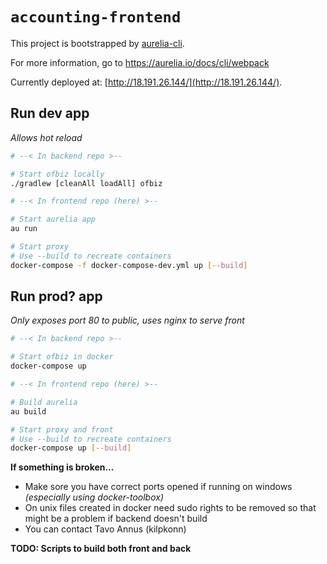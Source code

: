 # `accounting-frontend`

This project is bootstrapped by [aurelia-cli](https://github.com/aurelia/cli).

For more information, go to https://aurelia.io/docs/cli/webpack

Currently deployed at: [http://18.191.26.144/](http://18.191.26.144/).

## Run dev app
_Allows hot reload_
```bash
# --< In backend repo >--

# Start ofbiz locally
./gradlew [cleanAll loadAll] ofbiz

# --< In frontend repo (here) >--

# Start aurelia app
au run

# Start proxy
# Use --build to recreate containers
docker-compose -f docker-compose-dev.yml up [--build]
```

## Run prod? app
_Only exposes port 80 to public, uses nginx to serve front_
```bash
# --< In backend repo >--

# Start ofbiz in docker
docker-compose up

# --< In frontend repo (here) >--

# Build aurelia
au build

# Start proxy and front
# Use --build to recreate containers
docker-compose up [--build]
```
**If something is broken...**
- Make sore you have correct ports opened if running on windows _(especially using docker-toolbox)_
- On unix files created in docker need sudo rights to be removed so that might be a problem if backend doesn't build
- You can contact Tavo Annus (kilpkonn)

**TODO: Scripts to build both front and back**